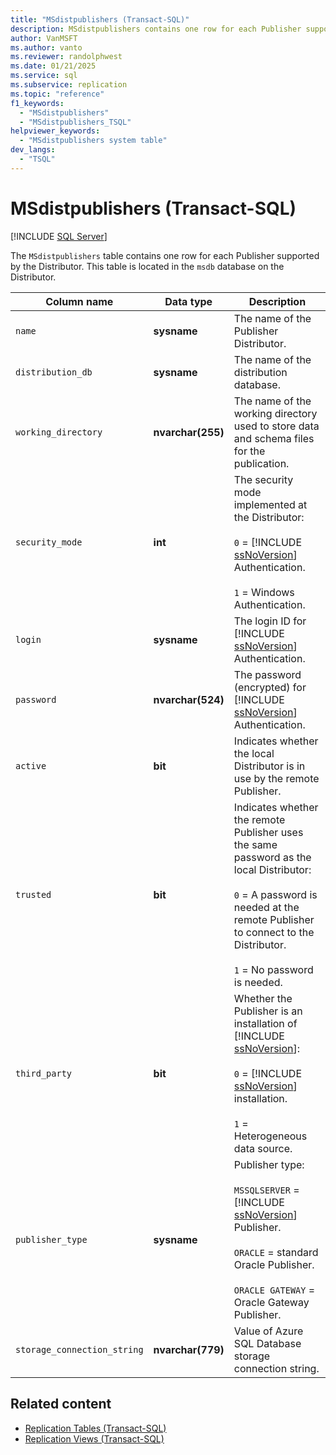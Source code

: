 ```yaml
---
title: "MSdistpublishers (Transact-SQL)"
description: MSdistpublishers contains one row for each Publisher supported by the Distributor.
author: VanMSFT
ms.author: vanto
ms.reviewer: randolphwest
ms.date: 01/21/2025
ms.service: sql
ms.subservice: replication
ms.topic: "reference"
f1_keywords:
  - "MSdistpublishers"
  - "MSdistpublishers_TSQL"
helpviewer_keywords:
  - "MSdistpublishers system table"
dev_langs:
  - "TSQL"
---
```

# MSdistpublishers (Transact-SQL)

[!INCLUDE [SQL Server](../../includes/applies-to-version/sqlserver.md)]

The `MSdistpublishers` table contains one row for each Publisher supported by the Distributor. This table is located in the `msdb` database on the Distributor.

| Column name | Data type | Description |
| --- | --- | --- |
| `name` | **sysname** | The name of the Publisher Distributor. |
| `distribution_db` | **sysname** | The name of the distribution database. |
| `working_directory` | **nvarchar(255)** | The name of the working directory used to store data and schema files for the publication. |
| `security_mode` | **int** | The security mode implemented at the Distributor:<br /><br />`0` = [!INCLUDE [ssNoVersion](../../includes/ssnoversion-md.md)] Authentication.<br /><br />`1` = Windows Authentication. |
| `login` | **sysname** | The login ID for [!INCLUDE [ssNoVersion](../../includes/ssnoversion-md.md)] Authentication. |
| `password` | **nvarchar(524)** | The password (encrypted) for [!INCLUDE [ssNoVersion](../../includes/ssnoversion-md.md)] Authentication. |
| `active` | **bit** | Indicates whether the local Distributor is in use by the remote Publisher. |
| `trusted` | **bit** | Indicates whether the remote Publisher uses the same password as the local Distributor:<br /><br />`0` = A password is needed at the remote Publisher to connect to the Distributor.<br /><br />`1` = No password is needed. |
| `third_party` | **bit** | Whether the Publisher is an installation of [!INCLUDE [ssNoVersion](../../includes/ssnoversion-md.md)]:<br /><br />`0` = [!INCLUDE [ssNoVersion](../../includes/ssnoversion-md.md)] installation.<br /><br />`1` = Heterogeneous data source. |
| `publisher_type` | **sysname** | Publisher type:<br /><br />`MSSQLSERVER` = [!INCLUDE [ssNoVersion](../../includes/ssnoversion-md.md)] Publisher.<br /><br />`ORACLE` = standard Oracle Publisher.<br /><br />`ORACLE GATEWAY` = Oracle Gateway Publisher. |
| `storage_connection_string` | **nvarchar(779)** | Value of Azure SQL Database storage connection string. |

## Related content

- [Replication Tables (Transact-SQL)](replication-tables-transact-sql.md)
- [Replication Views (Transact-SQL)](../system-views/replication-views-transact-sql.md)
